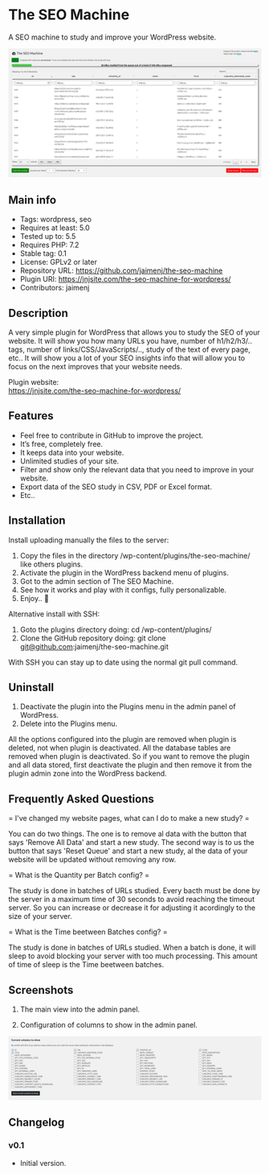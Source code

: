 # The SEO Machine

A SEO machine to study and improve your WordPress website.

![Plugin image](https://raw.githubusercontent.com/jaimenj/the-seo-machine/master/assets/screenshot-1.png)

## Main info

* Tags: wordpress, seo
* Requires at least: 5.0
* Tested up to: 5.5
* Requires PHP: 7.2
* Stable tag: 0.1
* License: GPLv2 or later
* Repository URL: https://github.com/jaimenj/the-seo-machine
* Plugin URI: https://jnjsite.com/the-seo-machine-for-wordpress/
* Contributors: jaimenj

## Description

A very simple plugin for WordPress that allows you to study the SEO of your website. It will show you how many URLs you have, number of h1/h2/h3/.. tags, number of links/CSS/JavaScripts/.., study of the text of every page, etc.. It will show you a lot of your SEO insights info that will allow you to focus on the next improves that your website needs.

Plugin website: \
<a href="https://jnjsite.com/the-seo-machine-for-wordpress/">https://jnjsite.com/the-seo-machine-for-wordpress/</a>

## Features

* Feel free to contribute in GitHub to improve the project.
* It’s free, completely free.
* It keeps data into your website.
* Unlimited studies of your site.
* Filter and show only the relevant data that you need to improve in your website.
* Export data of the SEO study in CSV, PDF or Excel format.
* Etc..

## Installation

Install uploading manually the files to the server:

1. Copy the files in the directory /wp-content/plugins/the-seo-machine/ like others plugins.
2. Activate the plugin in the WordPress backend menu of plugins.
3. Got to the admin section of The SEO Machine.
4. See how it works and play with it configs, fully personalizable.
5. Enjoy.. 🙂

Alternative install with SSH:

1. Goto the plugins directory doing: cd /wp-content/plugins/
2. Clone the GitHub repository doing: git clone git@github.com:jaimenj/the-seo-machine.git

With SSH you can stay up to date using the normal git pull command.

## Uninstall

1. Deactivate the plugin into the Plugins menu in the admin panel of WordPress.
2. Delete into the Plugins menu.

All the options configured into the plugin are removed when plugin is deleted, not when plugin is deactivated. All the database tables are removed when plugin is deactivated. So if you want to remove the plugin and all data stored, first deactivate the plugin and then remove it from the plugin admin zone into the WordPress backend.

## Frequently Asked Questions

= I've changed my website pages, what can I do to make a new study? =

You can do two things. The one is to remove al data with the button that says 'Remove All Data' and start a new study. The second way is to us the button that says 'Reset Queue' and start a new study, al the data of your website will be updated without removing any row.

= What is the Quantity per Batch config? =

The study is done in batches of URLs studied. Every bacth must be done by the server in a maximum time of 30 seconds to avoid reaching the timeout server. So you can increase or decrease it for adjusting it acordingly to the size of your server.

= What is the Time beetween Batches config? =

The study is done in batches of URLs studied. When a batch is done, it will sleep to avoid blocking your server with too much processing. This amount of time of sleep is the Time beetween batches.

## Screenshots

1. The main view into the admin panel.

2. Configuration of columns to show in the admin panel.

![Plugin image](https://raw.githubusercontent.com/jaimenj/the-seo-machine/master/assets/screenshot-2.png)

## Changelog

### v0.1

* Initial version.
